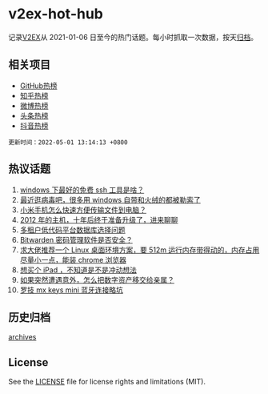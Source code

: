 # v2ex-hot-hub

 记录[V2EX](https://www.v2ex.com/)从 2021-01-06 日至今的热门话题。每小时抓取一次数据，按天[归档](archives)。
 
 ## 相关项目

- [GitHub热榜](https://github.com/snaildev/github-hot-hub)
- [知乎热榜](https://github.com/snaildev/zhihu-hot-hub)
- [微博热榜](https://github.com/snaildev/weibo-hot-hub)
- [头条热榜](https://github.com/snaildev/toutiao-hot-hub)
- [抖音热榜](https://github.com/snaildev/douyin-hot-hub)


 `更新时间：2022-05-01 13:14:13 +0800`

## 热议话题

1. [windows 下最好的免费 ssh 工具是啥？](https://www.v2ex.com/t/850220)
1. [最近逛病毒吧，很多用 windows 自带和火绒的都被勒索了](https://www.v2ex.com/t/850215)
1. [小米手机怎么快速方便传输文件到电脑？](https://www.v2ex.com/t/850221)
1. [2012 年的主机，十年后终于准备升级了，进来聊聊](https://www.v2ex.com/t/850250)
1. [多租户低代码平台数据库选择问题](https://www.v2ex.com/t/850237)
1. [Bitwarden 密码管理软件是否安全？](https://www.v2ex.com/t/850294)
1. [求大佬推荐一个 Linux 桌面环境方案，要 512m 运行内存带得动的，内存占用尽量小一点，能装 chrome 浏览器](https://www.v2ex.com/t/850299)
1. [想买个 iPad ，不知道是不是冲动想法](https://www.v2ex.com/t/850278)
1. [如果突然遭遇意外，怎么把数字资产移交给亲属？](https://www.v2ex.com/t/850319)
1. [罗技 mx keys mini 蓝牙连接略坑](https://www.v2ex.com/t/850212)

## 历史归档

[archives](archives)

## License

See the [LICENSE](LICENSE) file for license rights and limitations (MIT).
